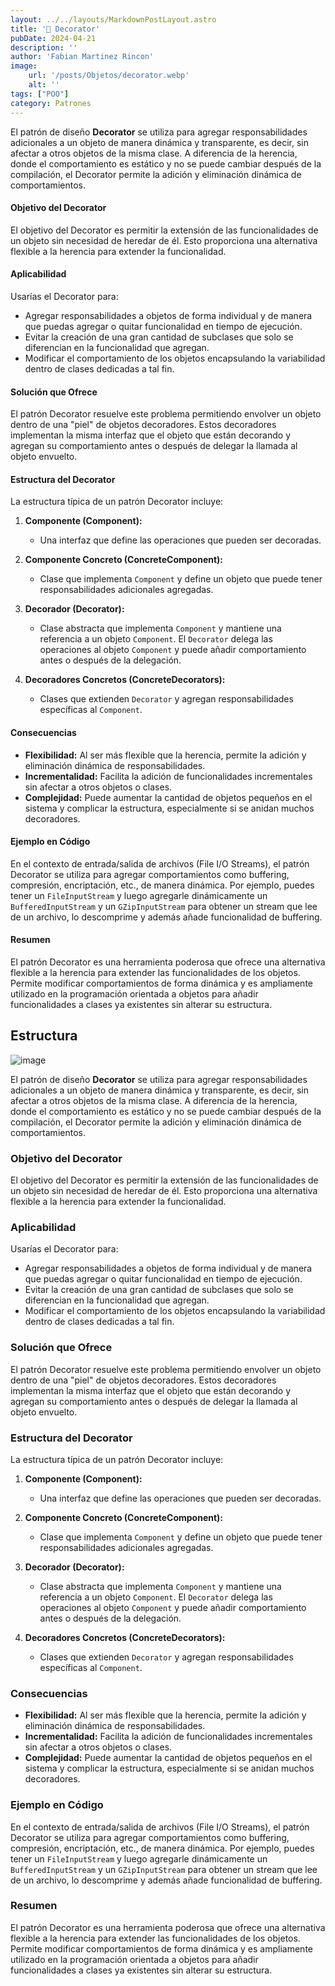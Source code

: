 ```yaml
---
layout: ../../layouts/MarkdownPostLayout.astro
title: '🎁 Decorator'
pubDate: 2024-04-21
description: ''
author: 'Fabian Martinez Rincon'
image:
    url: '/posts/Objetos/decorator.webp'
    alt: ''
tags: ["POO"]
category: Patrones
---
```


El patrón de diseño **Decorator** se utiliza para agregar responsabilidades adicionales a un objeto de manera dinámica y transparente, es decir, sin afectar a otros objetos de la misma clase. A diferencia de la herencia, donde el comportamiento es estático y no se puede cambiar después de la compilación, el Decorator permite la adición y eliminación dinámica de comportamientos.

#### Objetivo del Decorator

El objetivo del Decorator es permitir la extensión de las funcionalidades de un objeto sin necesidad de heredar de él. Esto proporciona una alternativa flexible a la herencia para extender la funcionalidad.

#### Aplicabilidad

Usarías el Decorator para:
- Agregar responsabilidades a objetos de forma individual y de manera que puedas agregar o quitar funcionalidad en tiempo de ejecución.
- Evitar la creación de una gran cantidad de subclases que solo se diferencian en la funcionalidad que agregan.
- Modificar el comportamiento de los objetos encapsulando la variabilidad dentro de clases dedicadas a tal fin.

#### Solución que Ofrece

El patrón Decorator resuelve este problema permitiendo envolver un objeto dentro de una "piel" de objetos decoradores. Estos decoradores implementan la misma interfaz que el objeto que están decorando y agregan su comportamiento antes o después de delegar la llamada al objeto envuelto.

#### Estructura del Decorator

La estructura típica de un patrón Decorator incluye:

1. **Componente (Component):** 
   - Una interfaz que define las operaciones que pueden ser decoradas.

2. **Componente Concreto (ConcreteComponent):**
   - Clase que implementa `Component` y define un objeto que puede tener responsabilidades adicionales agregadas.

3. **Decorador (Decorator):**
   - Clase abstracta que implementa `Component` y mantiene una referencia a un objeto `Component`. El `Decorator` delega las operaciones al objeto `Component` y puede añadir comportamiento antes o después de la delegación.

4. **Decoradores Concretos (ConcreteDecorators):**
   - Clases que extienden `Decorator` y agregan responsabilidades específicas al `Component`.

#### Consecuencias

- **Flexibilidad:** Al ser más flexible que la herencia, permite la adición y eliminación dinámica de responsabilidades.
- **Incrementalidad:** Facilita la adición de funcionalidades incrementales sin afectar a otros objetos o clases.
- **Complejidad:** Puede aumentar la cantidad de objetos pequeños en el sistema y complicar la estructura, especialmente si se anidan muchos decoradores.

#### Ejemplo en Código

En el contexto de entrada/salida de archivos (File I/O Streams), el patrón Decorator se utiliza para agregar comportamientos como buffering, compresión, encriptación, etc., de manera dinámica. Por ejemplo, puedes tener un `FileInputStream` y luego agregarle dinámicamente un `BufferedInputStream` y un `GZipInputStream` para obtener un stream que lee de un archivo, lo descomprime y además añade funcionalidad de buffering.

#### Resumen

El patrón Decorator es una herramienta poderosa que ofrece una alternativa flexible a la herencia para extender las funcionalidades de los objetos. Permite modificar comportamientos de forma dinámica y es ampliamente utilizado en la programación orientada a objetos para añadir funcionalidades a clases ya existentes sin alterar su estructura.

## Estructura

![image](https://github.com/Fabian-Martinez-Rincon/Fabian-Martinez-Rincon/assets/55964635/472bafdd-106d-4184-a262-c46c2229c869)

El patrón de diseño **Decorator** se utiliza para agregar responsabilidades adicionales a un objeto de manera dinámica y transparente, es decir, sin afectar a otros objetos de la misma clase. A diferencia de la herencia, donde el comportamiento es estático y no se puede cambiar después de la compilación, el Decorator permite la adición y eliminación dinámica de comportamientos.

### Objetivo del Decorator

El objetivo del Decorator es permitir la extensión de las funcionalidades de un objeto sin necesidad de heredar de él. Esto proporciona una alternativa flexible a la herencia para extender la funcionalidad.

### Aplicabilidad

Usarías el Decorator para:
- Agregar responsabilidades a objetos de forma individual y de manera que puedas agregar o quitar funcionalidad en tiempo de ejecución.
- Evitar la creación de una gran cantidad de subclases que solo se diferencian en la funcionalidad que agregan.
- Modificar el comportamiento de los objetos encapsulando la variabilidad dentro de clases dedicadas a tal fin.

### Solución que Ofrece

El patrón Decorator resuelve este problema permitiendo envolver un objeto dentro de una "piel" de objetos decoradores. Estos decoradores implementan la misma interfaz que el objeto que están decorando y agregan su comportamiento antes o después de delegar la llamada al objeto envuelto.

### Estructura del Decorator

La estructura típica de un patrón Decorator incluye:

1. **Componente (Component):** 
   - Una interfaz que define las operaciones que pueden ser decoradas.

2. **Componente Concreto (ConcreteComponent):**
   - Clase que implementa `Component` y define un objeto que puede tener responsabilidades adicionales agregadas.

3. **Decorador (Decorator):**
   - Clase abstracta que implementa `Component` y mantiene una referencia a un objeto `Component`. El `Decorator` delega las operaciones al objeto `Component` y puede añadir comportamiento antes o después de la delegación.

4. **Decoradores Concretos (ConcreteDecorators):**
   - Clases que extienden `Decorator` y agregan responsabilidades específicas al `Component`.

### Consecuencias

- **Flexibilidad:** Al ser más flexible que la herencia, permite la adición y eliminación dinámica de responsabilidades.
- **Incrementalidad:** Facilita la adición de funcionalidades incrementales sin afectar a otros objetos o clases.
- **Complejidad:** Puede aumentar la cantidad de objetos pequeños en el sistema y complicar la estructura, especialmente si se anidan muchos decoradores.

### Ejemplo en Código

En el contexto de entrada/salida de archivos (File I/O Streams), el patrón Decorator se utiliza para agregar comportamientos como buffering, compresión, encriptación, etc., de manera dinámica. Por ejemplo, puedes tener un `FileInputStream` y luego agregarle dinámicamente un `BufferedInputStream` y un `GZipInputStream` para obtener un stream que lee de un archivo, lo descomprime y además añade funcionalidad de buffering.

### Resumen

El patrón Decorator es una herramienta poderosa que ofrece una alternativa flexible a la herencia para extender las funcionalidades de los objetos. Permite modificar comportamientos de forma dinámica y es ampliamente utilizado en la programación orientada a objetos para añadir funcionalidades a clases ya existentes sin alterar su estructura.

